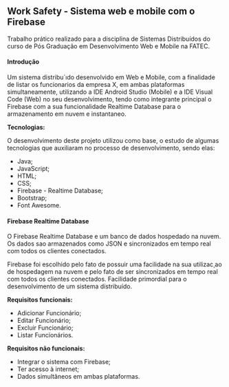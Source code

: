 ## Work Safety - Sistema web e mobile com o Firebase
Trabalho prático realizado para a disciplina de Sistemas Distribuídos do curso de Pós Graduação em Desenvolvimento Web e Mobile na FATEC.

#### Introdução

Um sistema distribu´ıdo desenvolvido em Web e Mobile, com a finalidade de listar os funcionarios da empresa X, em ambas plataformas simultaneamente, utilizando a IDE Android Studio (Mobile) e a IDE Visual Code (Web) no seu desenvolvimento, tendo como integrante principal o Firebase com a sua funcionalidade Realtime Database para o armazenamento em nuvem e instantaneo.

**Tecnologias:**

O desenvolvimento deste projeto utilizou como base, o estudo de algumas tecnologias que auxiliaram no processo de desenvolvimento, sendo elas:

* Java;
* JavaScript;
* HTML;
* CSS;
* Firebase - Realtime Database;
* Bootstrap;
* Font Awesome.

#### Firebase Realtime Database

O Firebase Realtime Database e um banco de dados hospedado na nuvem. Os dados sao armazenados como JSON e sincronizados em tempo real com todos os clientes conectados.

Firebase foi escolhido pelo fato de possuir uma facilidade na sua utilizac¸ao de hospedagem na nuvem e pelo fato de ser sincronizados em tempo real com todos os clientes conectados. Facilidade primordial para o desenvolvimento de um sistema distribuído.

**Requisitos funcionais:**

* Adicionar Funcionário;
* Editar Funcionário;
* Excluir Funcionário;
* Listar Funcionários.

**Requisitos não funcionais:**

* Integrar o sistema com Firebase;
* Ter acesso à internet;
* Dados simultâneos em ambas plataformas.
